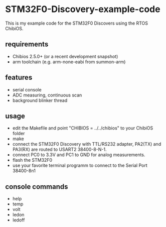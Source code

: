 STM32F0-Discovery-example-code
==============================

This is my example code for the STM32F0 Discovers using the RTOS ChibiOS.

requirements
------------
* Chibios 2.5.0+ (or a recent development snapshot)
* arm toolchain (e.g. arm-none-eabi from summon-arm)

features
--------
* serial console
* ADC measuring, continuous scan
* background blinker thread

usage
-----
* edit the Makefile and point "CHIBIOS = ../../chibios" to your ChibiOS folder
* make
* connect the STM32F0 Discovery with TTL/RS232 adapter, PA2(TX) and PA3(RX) are routed to USART2 38400-8-N-1.
* connect PC0 to 3.3V and PC1 to GND for analog measurements.
* flash the STM32F0
* use your favorite terminal programm to connect to the Serial Port 38400-8n1 

console commands
----------------
* help
* temp
* volt
* ledon
* ledoff
